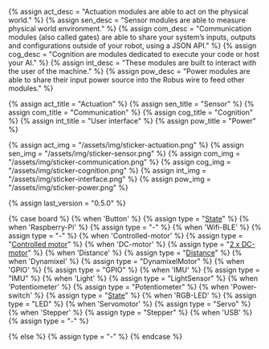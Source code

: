 {% assign act_desc = "Actuation modules are able to act on the physical world." %}
{% assign sen_desc = "Sensor modules are able to measure physical world environment." %}
{% assign com_desc = "Communication modules (also called gates) are able to share your system’s inputs, outputs and configurations outside of your robot, using a JSON API." %}
{% assign cog_desc = "Cognition are modules dedicated to execute your code or host your AI." %}
{% assign int_desc = "These modules are built to interact with the user of the machine." %}
{% assign pow_desc = "Power modules are able to share their input power source into the Robus wire to feed other modules." %}

{% assign act_title = "Actuation" %}
{% assign sen_title = "Sensor" %}
{% assign com_title = "Communication" %}
{% assign cog_title = "Cognition" %}
{% assign int_title = "User interface" %}
{% assign pow_title = "Power" %}

{% assign act_img = "/assets/img/sticker-actuation.png" %}
{% assign sen_img = "/assets/img/sticker-sensor.png" %}
{% assign com_img = "/assets/img/sticker-communication.png" %}
{% assign cog_img = "/assets/img/sticker-cognition.png" %}
{% assign int_img = "/assets/img/sticker-interface.png" %}
{% assign pow_img = "/assets/img/sticker-power.png" %}

{% assign last_version = "0.5.0" %}

{% case board %}
  {% when 'Button' %}
     {% assign type = "[State](/module/state)" %}
  {% when 'Raspberry-Pi' %}
     {% assign type = "-" %}
  {% when 'Wifi-BLE' %}
     {% assign type = "-" %}
  {% when 'Controlled-motor' %}
     {% assign type = "[Controlled motor](/module/controlled-motor)" %}
  {% when 'DC-motor' %}
     {% assign type = "[2 x DC-motor](/module/dc-motor)" %}
  {% when 'Distance' %}
     {% assign type = "[Distance](/module/distance)" %}
  {% when 'Dynamixel' %}
     {% assign type = "DynamixelMotor" %}
  {% when 'GPIO' %}
     {% assign type = "GPIO" %}
  {% when 'IMU' %}
     {% assign type = "IMU" %}
  {% when 'Light' %}
     {% assign type = "LightSensor" %}
  {% when 'Potentiometer' %}
     {% assign type = "Potentiometer" %}
  {% when 'Power-switch' %}
     {% assign type = "[State](/module/state)" %}
  {% when 'RGB-LED' %}
     {% assign type = "LED" %}
  {% when 'Servomotor' %}
     {% assign type = "Servo" %}
  {% when 'Stepper' %}
     {% assign type = "Stepper" %}
  {% when 'USB' %}
     {% assign type = "-" %}

  {% else %}
     {% assign type = "-" %}
{% endcase %}
